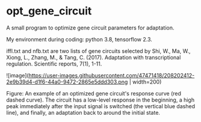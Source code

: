 # opt_gene_circuit
A small program to optimize gene circuit parameters for adaptation.

My environment during coding: python 3.8, tensorflow 2.3.


iffl.txt and nfb.txt are two lists of gene circuits selected by Shi, W., Ma, W., Xiong, L., Zhang, M., & Tang, C. (2017). Adaptation with transcriptional regulation. Scientific reports, 7(1), 1-11.

![image](https://user-images.githubusercontent.com/47471418/208202412-2e9b39d4-d1f6-44a0-9472-2865e5ddd303.png  | width=200)

Figure: An example of an optimized gene circuit's response curve (red dashed curve). The circuit has a low-level response in the beginning, a high peak immediately after the input signal is switched (the vertical blue dashed line), and finally, an adaptation back to around the initial state.
